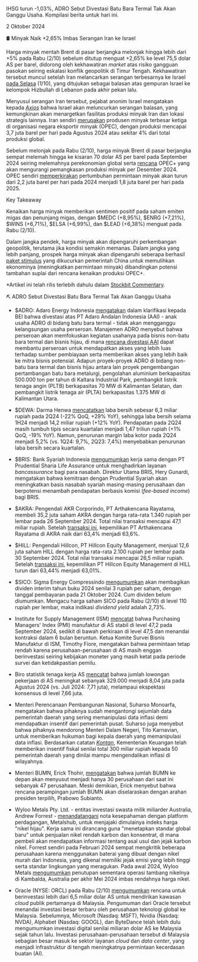 IHSG turun -1,03%, ADRO Sebut Divestasi Batu Bara Termal Tak Akan Ganggu Usaha. Kompilasi berita untuk hari ini.

2 Oktober 2024

🛢️ Minyak Naik +2,65% Imbas Serangan Iran ke Israel

Harga minyak mentah Brent di pasar berjangka melonjak hingga lebih dari +5% pada Rabu (2/10) sebelum ditutup menguat +2,65% ke level 75,5 dolar AS per barel, didorong oleh kekhawatiran _market_ atas risiko gangguan pasokan seiring eskalasi konflik geopolitik di Timur Tengah. Kekhawatiran tersebut muncul setelah Iran melancarkan serangan terbesarnya ke Israel [pada Selasa](https://www.cnn.com/world/live-news/israel-iran-missile-attack-middle-east-10-02-24-intl-hnk#cm1r16rw5004526qn43urbhjs) (1/10), yang ditujukan sebagai balasan atas gempuran Israel ke kelompok Hizbullah di Lebanon pada akhir pekan lalu.

Menyusul serangan Iran tersebut, pejabat anonim Israel mengatakan kepada _[Axios](https://www.axios.com/2024/10/02/iran-israel-missile-attacks-response)_ bahwa Israel akan meluncurkan serangan balasan, yang kemungkinan akan menargetkan fasilitas produksi minyak Iran dan lokasi strategis lainnya. Iran sendiri [merupakan](https://www.cnbc.com/2024/10/02/oil-watchers-now-see-a-real-threat-of-shttps://www.reuters.com/markets/commodities/oil-prices-rise-more-than-1-escalating-tensions-middle-east-2024-10-01/#:~:text=Iran%27s%20oil%20output,supplies%20were%20disrupted.%22pply-disruptions-after-latest-iran-israel-escalation.html) produsen minyak terbesar ketiga di organisasi negara eksportir minyak (OPEC), dengan produksi mencapai 3,7 juta barel per hari pada Agustus 2024 atau sekitar 4% dari total produksi global.

Sebelum melonjak pada Rabu (2/10), harga minyak Brent di pasar berjangka sempat melemah hingga ke kisaran 70 dolar AS per barel pada September 2024 seiring melemahnya perekonomian global serta [rencana](https://snips.stockbit.com/snips-terbaru/opec-lanjutkan-peningkatan-produksi-pada-desember-2024) OPEC+ yang akan mengurangi pemangkasan produksi minyak per Desember 2024. OPEC sendiri [memperkirakan](https://publications.opec.org/woo/chapter/129/2356) pertumbuhan permintaan minyak akan turun dari 2,2 juta barel per hari pada 2024 menjadi 1,8 juta barel per hari pada 2025.

Key Takeaway

Kenaikan harga minyak memberikan sentimen positif pada saham emiten migas dan penunjang migas, dengan $MEDC (+8,95%), $ENRG (+7,21%), $WINS (+6,71%), $ELSA (+6,99%), dan $LEAD (+6,38%) menguat pada Rabu (2/10).

Dalam jangka pendek, harga minyak akan dipengaruhi perkembangan geopolitik, terutama jika kondisi semakin memanas. Dalam jangka yang lebih panjang, prospek harga minyak akan dipengaruhi seberapa berhasil [paket stimulus](https://snips.stockbit.com/snips-terbaru/-pboc-pangkas-suku-bunga-jangka-menengah-usai-umumkan-paket-stimulus) yang dikucurkan pemerintah China untuk memulihkan ekonominya (meningkatkan permintaan minyak) dibandingkan potensi tambahan suplai dari rencana kenaikan produksi OPEC+.

\*Artikel ini telah rilis terlebih dahulu dalam [Stockbit Commentary](https://stockbit.com/post/15934268).

⛏️ ADRO Sebut Divestasi Batu Bara Termal Tak Akan Ganggu Usaha

- $ADRO: Adaro Energy Indonesia [mengatakan](https://www.idx.co.id/StaticData/NewsAndAnnouncement/ANNOUNCEMENTSTOCK/From_EREP/202410/536af53664_f6ebdf950f.pdf) dalam klarifikasi kepada BEI bahwa divestasi atas PT Adaro Andalan Indonesia (AAI) - anak usaha ADRO di bidang batu bara termal - tidak akan mengganggu kelangsungan usaha perseroan. Manajemen ADRO menyebut bahwa perseroan akan memfokuskan kegiatan usahanya pada bisnis non-batu bara termal dan bisnis hijau, di mana [rencana divestasi AAI](https://snips.stockbit.com/snips-terbaru/-adro-berencana-spinoff-bisnis-batu-bara-thermal) dapat membantu perseroan untuk mendapatkan akses yang lebih luas terhadap sumber pembiayaan serta memberikan akses yang lebih baik ke mitra bisnis potensial. Adapun proyek-proyek ADRO di bidang non-batu bara termal dan bisnis hijau antara lain proyek pengembangan pertambangan batu bara metalurgi, pengolahan aluminium berkapasitas 500.000 ton per tahun di Kaltara Industrial Park, pembangkit listrik tenaga angin (PLTB) berkapasitas 70 MW di Kalimantan Selatan, dan pembangkit listrik tenaga air (PLTA) berkapasitas 1.375 MW di Kalimantan Utara.
- $DEWA: Darma Henwa [mencatatkan](https://www.idx.co.id/StaticData/NewsAndAnnouncement/ANNOUNCEMENTSTOCK/From_EREP/202410/20241001221008-47826-0/Report%20PTDH%20Konsol%2030%20Juni%202024.pdf) laba bersih sebesar 6,3 miliar rupiah pada 2Q24 (\-22% QoQ, +29% YoY), sehingga laba bersih selama 1H24 menjadi 14,2 miliar rupiah (+12% YoY). Pendapatan pada 2Q24 masih tumbuh tipis secara kuartalan menjadi 1,47 triliun rupiah (+1% QoQ, -19% YoY). Namun, penurunan margin laba kotor pada 2Q24 menjadi 5,2% (vs. 1Q24: 9,7%, 2Q23: 7,4%) menyebabkan penurunan laba bersih secara kuartalan.
- $BRIS: Bank Syariah Indonesia [mengumumkan](https://www.idx.co.id/StaticData/NewsAndAnnouncement/ANNOUNCEMENTSTOCK/From_EREP/202410/1ff2d69226_a53e8a6d5b.pdf) kerja sama dengan PT Prudential Sharia Life Assurance untuk menghadirkan layanan _bancassurance_ bagi para nasabah. Direktur Utama BRIS, Hery Gunardi, mengatakan bahwa kemitraan dengan Prudential Syariah akan meningkatkan basis nasabah syariah masing-masing perusahaan dan berpotensi menambah pendapatan berbasis komisi (_fee-based income_) bagi BRIS.
- $AKRA: Pengendali AKR Corporindo, PT Arthakencana Rayatama, membeli 35,2 juta saham AKRA dengan harga rata-rata 1.340 rupiah per lembar pada 26 September 2024. Total nilai transaksi mencapai 47,1 miliar rupiah. Setelah [transaksi ini](https://www.idx.co.id/StaticData/NewsAndAnnouncement/ANNOUNCEMENTSTOCK/From_EREP/202410/ca7e7d9a2d_321ebf4537.pdf), kepemilikan PT Arthakencana Rayatama di AKRA naik dari 63,4% menjadi 63,6%.
- $HILL: Pengendali Hillcon, PT Hillcon Equity Management, menjual 12,6 juta saham HILL dengan harga rata-rata 2.100 rupiah per lembar pada 30 September 2024. Total nilai transaksi mencapai 26,5 miliar rupiah. Setelah [transaksi ini](https://www.idx.co.id/StaticData/NewsAndAnnouncement/ANNOUNCEMENTSTOCK/From_EREP/202410/9311ae8505_9f7a921b32.pdf), kepemilikan PT Hillcon Equity Management di HILL turun dari 63,44% menjadi 63,01%.
- $SICO: Sigma Energy Compressindo [mengumumkan](https://www.idx.co.id/StaticData/NewsAndAnnouncement/ANNOUNCEMENTSTOCK/From_EREP/202410/643b521c2b_e42c054414.pdf) akan membagikan dividen interim tahun buku 2024 senilai 3 rupiah per saham, dengan tanggal pembayaran pada 21 Oktober 2024. Cum dividen belum diumumkan. Mengacu harga saham SICO pada Rabu (2/10) di level 110 rupiah per lembar, maka indikasi _dividend yield_ adalah 2,73%.

- Institute for Supply Management (ISM) [mencatat](https://www.prnewswire.com/news-releases/manufacturing-pmi-at-47-2-september-2024-manufacturing-ism-report-on-business-302263093.html) bahwa Purchasing Managers' Index (PMI) manufaktur di AS stabil di level 47,2 pada September 2024, sedikit di bawah perkiraan di level 47,5 dan menandai kontraksi dalam 6 bulan beruntun. Ketua Komite Survei Bisnis Manufaktur di ISM, Timothy Fiore, mengatakan bahwa permintaan tetap rendah karena perusahaan-perusahaan di AS masih enggan berinvestasi seiring kebijakan moneter yang masih ketat pada periode survei dan ketidakpastian pemilu.
- Biro statistik tenaga kerja AS [mencatat](https://www.bls.gov/news.release/jolts.nr0.htm) bahwa jumlah lowongan pekerjaan di AS meningkat sebanyak 329.000 menjadi 8,04 juta pada Agustus 2024 (vs. Juli 2024: 7,71 juta), melampaui ekspektasi konsensus di level 7,66 juta.
- Menteri Perencanaan Pembangunan Nasional, Suharso Monoarfa, mengatakan bahwa pihaknya sudah mengantongi sejumlah data pemerintah daerah yang sering memanipulasi data inflasi demi mendapatkan insentif dari pemerintah pusat. Suharso juga menyebut bahwa pihaknya mendorong Menteri Dalam Negeri, Tito Karnavian, untuk memberikan hukuman bagi kepala daerah yang memanipulasi data inflasi. Berdasarkan catatan _[Kontan](https://epaper.kontan.co.id/mobile/harian/2024/10/02)_, Kementerian Keuangan telah memberikan insentif fiskal senilai total 300 miliar rupiah kepada 50 pemerintah daerah yang dinilai mampu mengendalikan inflasi di wilayahnya.
- Menteri BUMN, Erick Thohir, [mengatakan](https://market.bisnis.com/read/20241001/192/1804034/erick-thohir-beberkan-rencana-perampingan-bumn-jadi-30-entitas) bahwa jumlah BUMN ke depan akan menyusut menjadi hanya 30 perusahaan dari saat ini sebanyak 47 perusahaan. Meski demikian, Erick menyebut bahwa rencana perampingan jumlah BUMN akan diselaraskan dengan arahan presiden terpilih, Prabowo Subianto.
- Wyloo Metals Pty. Ltd. - entitas investasi swasta milik miliarder Australia, Andrew Forrest - [menandatangani](https://www.bloomberg.com/news/articles/2024-10-02/billionaire-forrest-pursues-green-nickel-index-with-metalshub) nota kesepahaman dengan platform perdagangan, Metalshub, untuk menjajaki dimulainya indeks harga "nikel hijau". Kerja sama ini dirancang guna "menetapkan standar global baru" untuk penjualan nikel rendah karbon dan konsentrat, di mana pembeli akan mendapatkan informasi tentang asal usul dan jejak karbon nikel. Forrest sendiri pada Februari 2024 sempat mengkritik beberapa perusahaan karena menggunakan baterai yang dibuat dengan nikel murah dari Indonesia, yang dikenal memiliki jejak emisi yang lebih tinggi serta standar lingkungan yang meragukan. Pada awal 2024, Wyloo Metals [mengumumkan](https://www.abc.net.au/news/2024-01-22/andrew-forrest-company-to-close-kambalda-nickel-mines-wa/103375250) penutupan sementara operasi tambang nikelnya di Kambalda, Australia per akhir Mei 2024 imbas rendahnya harga nikel.
- Oracle (NYSE: ORCL) pada Rabu (2/10) [mengumumkan](https://www.reuters.com/technology/oracle-invest-65-billion-set-up-cloud-facilities-malaysia-2024-10-02/) rencana untuk berinvestasi lebih dari 6,5 miliar dolar AS untuk mendirikan kawasan _cloud_ publik pertamanya di Malaysia. Pengumuman dari Oracle tersebut menandai investasi besar terbaru oleh perusahaan teknologi global ke Malaysia. Sebelumnya, Microsoft (Nasdaq: MSFT), Nvidia (Nasdaq: NVDA), Alphabet (Nasdaq: GOOGL), dan ByteDance telah lebih dulu mengumumkan investasi digital senilai miliaran dolar AS ke Malaysia sejak tahun lalu. Investasi perusahaan-perusahaan tersebut di Malaysia sebagian besar masuk ke sektor layanan _cloud_ dan _data center_, yang menjadi infrastruktur di tengah meningkatnya permintaan kecerdasan buatan (AI).
